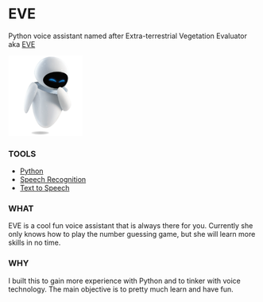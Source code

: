 # EVE
Python voice assistant named after Extra-terrestrial Vegetation Evaluator aka [EVE](https://movies.disney.com/wall-e/characters)

<img src="./imgs/eve.png" alt="Eve from the disney movie, WALLE"
	title="Eve" width="150"  />

### TOOLS
- [Python](https://www.python.org/)
- [Speech Recognition](https://pypi.org/project/SpeechRecognition/)
- [Text to Speech](https://pypi.org/project/gTTS/)


### WHAT
EVE is a cool fun voice assistant that is always there for you. Currently she only knows how to play the number guessing game, but she will learn more skills in no time. 

### WHY
I built this to gain more experience with Python and to tinker with voice technology. The main objective is to pretty much learn and have fun.